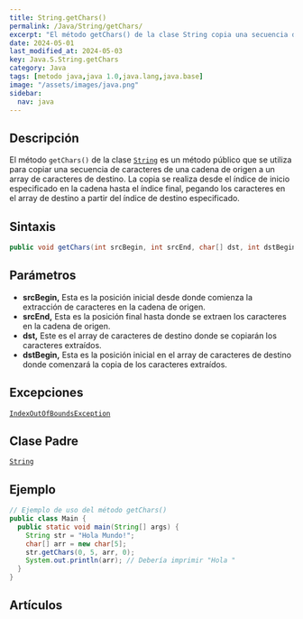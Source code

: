 ```yaml
---
title: String.getChars()
permalink: /Java/String/getChars/
excerpt: "El método getChars() de la clase String copia una secuencia de caracteres de una cadena a un array destino."
date: 2024-05-01
last_modified_at: 2024-05-03
key: Java.S.String.getChars
category: Java
tags: [metodo java,java 1.0,java.lang,java.base]
image: "/assets/images/java.png"
sidebar:
  nav: java
---
```


## Descripción


El método `getChars()` de la clase [`String`](https://www.w3api.com/Java/String/) es un método público que se utiliza para copiar una secuencia de caracteres de una cadena de origen a un array de caracteres de destino. La copia se realiza desde el índice de inicio especificado en la cadena hasta el índice final, pegando los caracteres en el array de destino a partir del índice de destino especificado.


## Sintaxis


```java
public void getChars(int srcBegin, int srcEnd, char[] dst, int dstBegin)
```


## Parámetros

- **srcBegin,** Esta es la posición inicial desde donde comienza la extracción de caracteres en la cadena de origen.
- **srcEnd,** Esta es la posición final hasta donde se extraen los caracteres en la cadena de origen.
- **dst,** Este es el array de caracteres de destino donde se copiarán los caracteres extraídos.
- **dstBegin,** Esta es la posición inicial en el array de caracteres de destino donde comenzará la copia de los caracteres extraídos.

## Excepciones


[`IndexOutOfBoundsException`](https://www.w3api.com/Java/IndexOutOfBoundsException/)


## Clase Padre


[`String`](https://www.w3api.com/Java/String/)


## Ejemplo


```java
// Ejemplo de uso del método getChars()
public class Main {
  public static void main(String[] args) {
    String str = "Hola Mundo!";
    char[] arr = new char[5];
    str.getChars(0, 5, arr, 0);
    System.out.println(arr); // Debería imprimir "Hola "
  }
}
```


## Artículos

